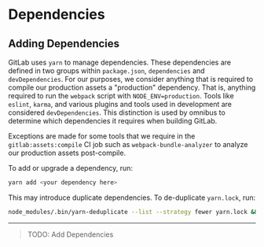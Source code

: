 # Dependencies

## Adding Dependencies

GitLab uses `yarn` to manage dependencies. These dependencies are defined in
two groups within `package.json`, `dependencies` and `devDependencies`. For
our purposes, we consider anything that is required to compile our production
assets a "production" dependency. That is, anything required to run the
`webpack` script with `NODE_ENV=production`. Tools like `eslint`, `karma`, and
various plugins and tools used in development are considered `devDependencies`.
This distinction is used by omnibus to determine which dependencies it requires
when building GitLab.

Exceptions are made for some tools that we require in the
`gitlab:assets:compile` CI job such as `webpack-bundle-analyzer` to analyze our
production assets post-compile.

To add or upgrade a dependency, run:

```sh
yarn add <your dependency here>
```

This may introduce duplicate dependencies. To de-duplicate `yarn.lock`, run:

```sh
node_modules/.bin/yarn-deduplicate --list --strategy fewer yarn.lock && yarn install
```

---

> TODO: Add Dependencies
